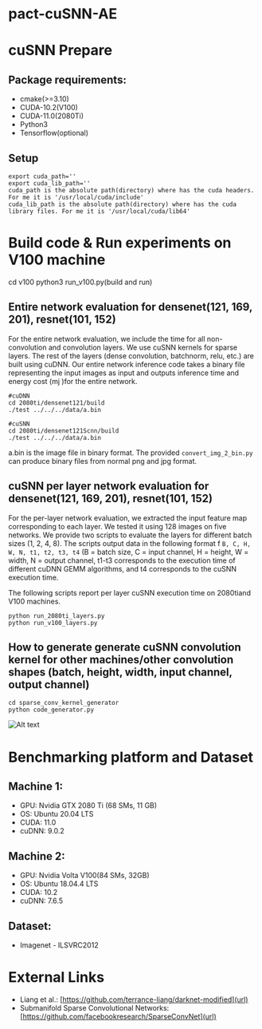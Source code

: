 # pact-cuSNN-AE
# cuSNN Prepare
## Package requirements:
* cmake(>=3.10)
* CUDA-10.2(V100)
* CUDA-11.0(2080Ti)
* Python3
* Tensorflow(optional)
## Setup
    export cuda_path=''
    export cuda_lib_path=''
    cuda_path is the absolute path(directory) where has the cuda headers. For me it is '/usr/local/cuda/include'
    cuda_lib_path is the absolute path(directory) where has the cuda library files. For me it is '/usr/local/cuda/lib64'

# Build code & Run experiments on V100 machine
  cd v100
  python3 run_v100.py(build and run)
  
## Entire network evaluation for densenet(121, 169, 201), resnet(101, 152)
For the entire network evaluation, we include the time for all non-convolution and convolution layers. We use cuSNN kernels for sparse layers. The rest of the layers (dense convolution, batchnorm, relu, etc.) are built using cuDNN. Our entire network inference code takes a binary file representing the input images as input and outputs inference time and energy cost (mj )for the entire network.
    
    #cuDNN
    cd 2080ti/densenet121/build 
    ./test ../../../data/a.bin 

    #cuSNN
    cd 2080ti/densenet121Scnn/build
    ./test ../../../data/a.bin

a.bin is the image file in binary format. The provided `convert_img_2_bin.py` can produce binary files from normal png and jpg format. 

## cuSNN per layer network evaluation for densenet(121, 169, 201), resnet(101, 152)
For the per-layer network evaluation, we extracted the input feature map corresponding to each layer. We tested it using 128 images on five networks. We provide two scripts to evaluate the layers for different batch sizes (1, 2, 4, 8). The scripts output data in the following format f `B, C, H, W, N, t1, t2, t3, t4` (B = batch size, C = input channel, H = height, W = width, N = output channel, t1-t3 corresponds to the execution time of different cuDNN GEMM algorithms, and t4 corresponds to the cuSNN execution time. 

The following scripts report per layer cuSNN execution time on 2080tiand V100 machines.

    python run_2080ti_layers.py
    python run_v100_layers.py
## How to generate generate cuSNN convolution kernel for other machines/other convolution shapes (batch, height, width, input channel, output channel)
    cd sparse_conv_kernel_generator
    python code_generator.py
    
![Alt text](./sample.png?raw=true "Title")    
    
# Benchmarking platform and Dataset 

## Machine 1: 
* GPU: Nvidia GTX 2080 Ti (68 SMs, 11 GB)
* OS:  Ubuntu 20.04 LTS
* CUDA: 11.0
* cuDNN: 9.0.2

## Machine 2: 
* GPU: Nvidia Volta V100(84 SMs, 32GB)
* OS:   Ubuntu 18.04.4 LTS
* CUDA: 10.2
* cuDNN: 7.6.5

## Dataset:
* Imagenet - ILSVRC2012

# External Links
* Liang et al.: [https://github.com/terrance-liang/darknet-modified](url)
* Submanifold Sparse Convolutional Networks: [https://github.com/facebookresearch/SparseConvNet](url)
